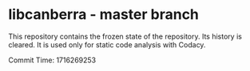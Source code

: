 # libcanberra - master branch

This repository contains the frozen state of the repository.
Its history is cleared. It is used only for static code
analysis with Codacy.

Commit Time: 1716269253